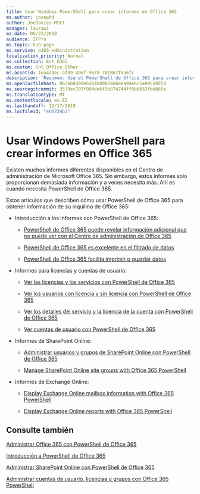 ```yaml
---
title: Usar Windows PowerShell para crear informes en Office 365
ms.author: josephd
author: JoeDavies-MSFT
manager: laurawi
ms.date: 06/22/2018
audience: ITPro
ms.topic: hub-page
ms.service: o365-administration
localization_priority: Normal
ms.collection: Ent_O365
ms.custom: Ent_Office_Other
ms.assetid: 1ea4d4ec-af89-496f-9678-701867f5a6fc
description: 'Resumen: Use el PowerShell de Office 365 para crear informes que no se pueden crear en el Centro de administración de Office 365.'
ms.openlocfilehash: 9b3ab8490eb3b4b89878eb8ea94ebc5a99ca9254
ms.sourcegitcommit: 3539ec707f984de6f3b874744ff8b6832fbd665e
ms.translationtype: MT
ms.contentlocale: es-ES
ms.lasthandoff: 12/17/2019
ms.locfileid: "40072462"
---
```

# <a name="use-windows-powershell-to-create-reports-in-office-365"></a>Usar Windows PowerShell para crear informes en Office 365

Existen muchos informes diferentes disponibles en el Centro de administración de Microsoft Office 365. Sin embargo, estos informes solo proporcionan demasiada información y a veces necesita más. Ahí es cuando necesita PowerShell de Office 365.
  
Estos artículos que describen cómo usar PowerShell de Office 365 para obtener información de su inquilino de Office 365:
  
- Introducción a los informes con PowerShell de Office 365:
    
  - [PowerShell de Office 365 puede revelar información adicional que no puede ver con el Centro de administración de Office 365](https://technet.microsoft.com/library/dn568034.aspx#reveal)
    
  - [PowerShell de Office 365 es excelente en el filtrado de datos](https://technet.microsoft.com/library/dn568034.aspx#filter)
    
  - [PowerShell de Office 365 facilita imprimir o guardar datos](https://technet.microsoft.com/library/dn568034.aspx#printsave)
    
- Informes para licencias y cuentas de usuario:
    
  - [Ver las licencias y los servicios con PowerShell de Office 365](view-licenses-and-services-with-office-365-powershell.md)
    
  - [Ver los usuarios con licencia y sin licencia con PowerShell de Office 365](view-licensed-and-unlicensed-users-with-office-365-powershell.md)
    
  - [Ver los detalles del servicio y la licencia de la cuenta con PowerShell de Office 365](view-account-license-and-service-details-with-office-365-powershell.md)
    
  - [Ver cuentas de usuario con PowerShell de Office 365](view-user-accounts-with-office-365-powershell.md)
    
- Informes de SharePoint Online:
    
  - [Administrar usuarios y grupos de SharePoint Online con PowerShell de Office 365](https://technet.microsoft.com/library/9680af2e-a965-4e62-92ee-da72105c7800.aspx)
    
  - [Manage SharePoint Online site groups with Office 365 PowerShell](https://technet.microsoft.com/library/122f4099-c78d-4cce-bab0-4343b04596ae.aspx)
    
- Informes de Exchange Online:
    
  - [Display Exchange Online mailbox information with Office 365 PowerShell](https://technet.microsoft.com/library/13843002-56ca-4b75-81c5-84386522b01b.aspx)
    
  - [Display Exchange Online reports with Office 365 PowerShell](https://technet.microsoft.com/library/4873a063-9fc4-4ed9-826a-6e935fef61d4.aspx)
    
## <a name="see-also"></a>Consulte también

[Administrar Office 365 con PowerShell de Office 365](manage-office-365-with-office-365-powershell.md)
  
[Introducción a PowerShell de Office 365](getting-started-with-office-365-powershell.md)
  
[Administrar SharePoint Online con PowerShell de Office 365](manage-sharepoint-online-with-office-365-powershell.md)
  
[Administrar cuentas de usuario, licencias y grupos con Office 365 PowerShell](manage-user-accounts-and-licenses-with-office-365-powershell.md)
  
